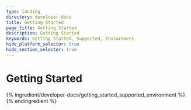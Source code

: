 ```yaml
---
type: landing
directory: developer-docs
title: Getting Started
page_title: Getting Started
description: Getting Started
keywords: Getting Started, Supported, Enviornment
hide_platform_selector: true
hide_section_selector: true
---
```


# Getting Started

{% ingredient/developer-docs/getting_started_supported_environment %}{% endingredient %}
